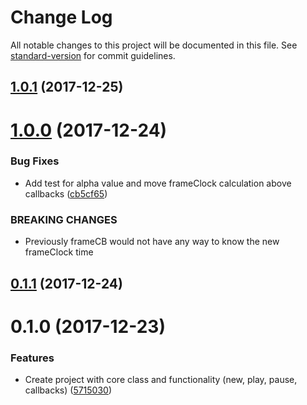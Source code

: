 # Change Log

All notable changes to this project will be documented in this file. See [standard-version](https://github.com/conventional-changelog/standard-version) for commit guidelines.

<a name="1.0.1"></a>
## [1.0.1](https://github.com/ndchristie/fuper/compare/v1.0.0...v1.0.1) (2017-12-25)



<a name="1.0.0"></a>
# [1.0.0](https://github.com/ndchristie/fuper/compare/v0.1.1...v1.0.0) (2017-12-24)


### Bug Fixes

* Add test for alpha value and move frameClock calculation above callbacks ([cb5cf65](https://github.com/ndchristie/fuper/commit/cb5cf65))


### BREAKING CHANGES

* Previously frameCB would not have any way to know the new frameClock time



<a name="0.1.1"></a>
## [0.1.1](https://github.com/ndchristie/fuper/compare/v0.1.0...v0.1.1) (2017-12-24)



<a name="0.1.0"></a>
# 0.1.0 (2017-12-23)


### Features

* Create project with core class and functionality (new, play, pause, callbacks) ([5715030](https://github.com/ndchristie/fuper/commit/5715030))
